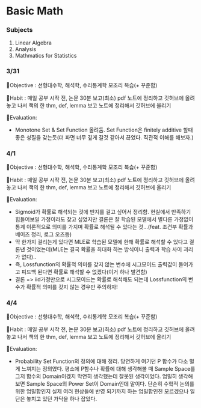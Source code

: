 # Basic Math

### Subjects
1. Linear Algebra
2. Analysis
3. Mathmatics for Statistics


### 3/31
🐘Objective : 선형대수학, 해석학, 수리통계학 모조리 복습(+ 꾸준함)

🐘Habit : 매일 공부 시작 전, 논문 30분 보고(최소) pdf 노트에 정리하고 깃허브에 올려놓고 나서 책의 한 thm, def, lemma 보고 노트에 정리해서 깃허브에 올리기

🐘Evaluation:
* Monotone Set & Set Function 올려둠. Set Function은 finitely additive 할때 좋은 성질을 갖는듯(더 파면 너무 깊게 갈것 같아서 끊었다. 직관적 이해를 해보자.)


### 4/1
🐘Objective : 선형대수학, 해석학, 수리통계학 모조리 복습(+ 꾸준함)

🐘Habit : 매일 공부 시작 전, 논문 30분 보고(최소) pdf 노트에 정리하고 깃허브에 올려놓고 나서 책의 한 thm, def, lemma 보고 노트에 정리해서 깃허브에 올리기

🐘Evaluation:
* Sigmoid가 확률로 해석되는 것에 딴지를 걸고 싶어서 정리함. 현실에서 만족하기 힘들어보일 가정이라도 찾고 싶었지만 결론은 잘 학습된 모델에서 별다른 가정없이 통계 이론적으로 의미를 가지며 확률로 해석될 수 있다는 것...(feat. 조건부 확률과 베이즈 정리, 로그 오즈등)
* 딱 한가지 걸리는게 있다면 MLE로 학습된 모델에 한해 확률로 해석할 수 있다고 결론낸 것이었는데(MLE는 결국 확률을 최대화 하는 방식이니 출력과 학습 사이 괴리가 없다)..
* 즉, Lossfunction의 확률적 의미를 갖지 않는 변수에 시그모이드 출력값이 들어가고 피드백 된다면 확률로 해석할 수 없겠다(이거 하나 발견함)
* 결론 => iid가정만으로 시그모이드는 확률로 해석해도 되는데 Lossfunction의 변수가 확률적 의미를 갖지 않는 경우만 주의하자!


### 4/4
🐘Objective : 선형대수학, 해석학, 수리통계학 모조리 복습(+ 꾸준함)

🐘Habit : 매일 공부 시작 전, 논문 30분 보고(최소) pdf 노트에 정리하고 깃허브에 올려놓고 나서 책의 한 thm, def, lemma 보고 노트에 정리해서 깃허브에 올리기

🐘Evaluation:
* Probability Set Function의 정의에 대해 정리. 당연하게 여기던 P 함수가 다소 멀게 느껴지는 정의였다. 평소에 P함수나 확률에 대해 생각해볼 때 Sample Space를 그저 함수의 Domain이겠지 막연히 생각했는데 잘못된 생각이었다. 엄밀히 생각해보면 Sample Space의 Power Set이 Domain인데 말이다. 단순히 수학적 논의를 위한 엄밀함인지 실제 여러 현상들에 반영 되기까지 하는 엄밀함인진 모르겠으나 일단은 놓치고 있던 가닥을 하나 잡았다.
